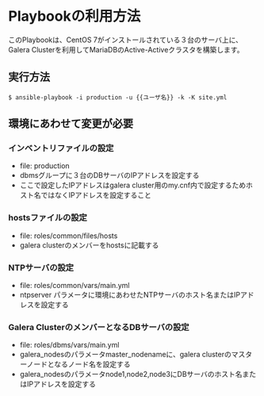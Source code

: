 # Playbookの利用方法
このPlaybookは、CentOS 7がインストールされている３台のサーバ上に、Galera Clusterを利用してMariaDBのActive-Activeクラスタを構築します。

## 実行方法

    $ ansible-playbook -i production -u {{ユーザ名}} -k -K site.yml

## 環境にあわせて変更が必要
### インベントリファイルの設定
- file: production
- dbmsグループに３台のDBサーバのIPアドレスを設定する
- ここで設定したIPアドレスはgalera cluster用のmy.cnf内で設定するためホスト名ではなくIPアドレスを設定すること

### hostsファイルの設定
- file: roles/common/files/hosts
- galera clusterのメンバーをhostsに記載する

### NTPサーバの設定
- file: roles/common/vars/main.yml
- ntpserver パラメータに環境にあわせたNTPサーバのホスト名またはIPアドレスを設定する

### Galera ClusterのメンバーとなるDBサーバの設定
- file: roles/dbms/vars/main.yml
- galera_nodesのパラメータmaster_nodenameに、galera clusterのマスターノードとなるノード名を設定する
- galera_nodesのパラメータnode1,node2,node3にDBサーバのホスト名またはIPアドレスを設定する